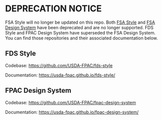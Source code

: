 # DEPRECATION NOTICE
FSA Style will no longer be updated on this repo. Both [FSA Style](https://github.com/USDA-FSA/fsa-style) and [FSA Design System](https://github.com/USDA-FSA/fsa-design-system) have been deprecated and are no longer supported. FDS Style and FPAC Design System have superseded the FSA Design System. You can find those repositories and their associated documentation below.

## FDS Style

Codebase: https://github.com/USDA-FPAC/fds-style

Documentation: https://usda-fpac.github.io/fds-style/

## FPAC Design System

Codebase: https://github.com/USDA-FPAC/fpac-design-system

Documentation: https://usda-fpac.github.io/fpac-design-system/
